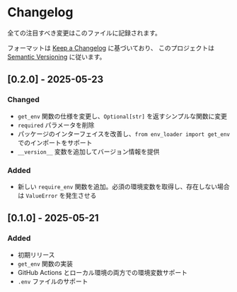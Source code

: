 # Changelog

<!-- markdownlint-disable MD024 -->

全ての注目すべき変更はこのファイルに記録されます。

フォーマットは [Keep a Changelog](https://keepachangelog.com/en/1.1.0/) に基づいており、
このプロジェクトは [Semantic Versioning](https://semver.org/spec/v2.0.0.html) に従います。

## [0.2.0] - 2025-05-23

### Changed

- `get_env` 関数の仕様を変更し、`Optional[str]` を返すシンプルな関数に変更
- `required` パラメータを削除
- パッケージのインターフェイスを改善し、`from env_loader import get_env` でのインポートをサポート
- `__version__` 変数を追加してバージョン情報を提供

### Added

- 新しい `require_env` 関数を追加。必須の環境変数を取得し、存在しない場合は `ValueError` を発生させる

## [0.1.0] - 2025-05-21

### Added

- 初期リリース
- `get_env` 関数の実装
- GitHub Actions とローカル環境の両方での環境変数サポート
- `.env` ファイルのサポート
